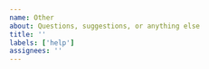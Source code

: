 ```yaml
---
name: Other
about: Questions, suggestions, or anything else
title: ''
labels: ['help']
assignees: ''
---
```


